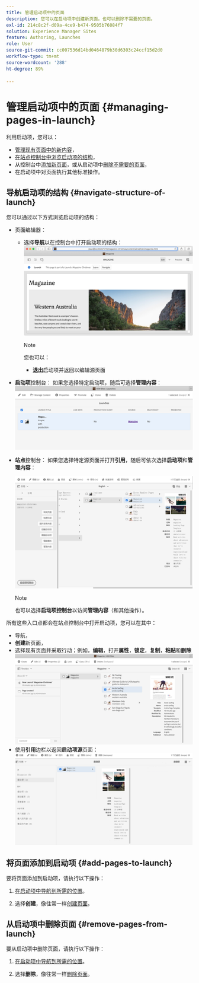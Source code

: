 ```yaml
---
title: 管理启动项中的页面
description: 您可以在启动项中创建新页面。也可以删除不需要的页面。
exl-id: 214c8c2f-d09a-4ce9-b474-9505b76084f7
solution: Experience Manager Sites
feature: Authoring, Launches
role: User
source-git-commit: cc007536d14bd0464879b30d6303c24ccf15d2d0
workflow-type: tm+mt
source-wordcount: '288'
ht-degree: 89%

---
```


# 管理启动项中的页面 {#managing-pages-in-launch}

利用启动项，您可以：

* [管理现有页面中的新内容](/help/sites-cloud/authoring/launches/editing.md)，
* [在站点控制台中浏览启动项的结构](#navigate-structure-of-launch)，
* 从控制台中[添加新页面](#add-pages-to-launch)，或从启动项中[删除不需要的页面](#remove-pages-from-launch)，
* 在启动项中对页面执行其他标准操作。

## 导航启动项的结构 {#navigate-structure-of-launch}

您可以通过以下方式浏览启动项的结构：

* 页面编辑器：

   * 选择&#x200B;**导航**以在控制台中打开启动项的结构：
     ![从页面编辑器中导航启动项](/help/sites-cloud/authoring/assets/launches-navigate-page-editor.png)

     >[!NOTE]
     >
     >您也可以：
     >
     >* **退出**&#x200B;启动项并返回以编辑源页面

* **启动项**控制台：
如果您选择特定启动项，随后可选择**管理内容**：
  ![启动项控制台 – 管理内容](/help/sites-cloud/authoring/assets/launches-navigate-launches-console.png)

* **站点**控制台：
如果您选择特定源页面并打开**引用**，随后可依次选择&#x200B;**启动项**&#x200B;和&#x200B;**管理内容**：

  ![启动项控制台 – 管理内容](/help/sites-cloud/authoring/assets/launches-navigate-sites-console.png)

  >[!NOTE]
  >
  >也可以选择&#x200B;**启动项控制台**&#x200B;以访问&#x200B;**管理内容**（和其他操作）。

所有这些入口点都会在站点控制台中打开启动项，您可以在其中：

* 导航，
* **创建**&#x200B;新页面，
* 选择现有页面并采取行动；例如，**编辑**，打开&#x200B;**属性**，**锁定**，**复制**，**粘贴**&#x200B;和&#x200B;**删除**
  ![从“管理内容”导航到站点控制台中的启动项](/help/sites-cloud/authoring/assets/launches-navigate-manage-content.png)
* 使用&#x200B;**引用**&#x200B;边栏以返回&#x200B;**启动项源**页面：
  ![站点控制台 – 启动项源](/help/sites-cloud/authoring/assets/launches-navigate-launch-source.png)

## 将页面添加到启动项 {#add-pages-to-launch}

要将页面添加到启动项，请执行以下操作：

1. [在启动项中导航到所需的位置](#navigate-structure-of-launch)。

1. 选择&#x200B;**创建**，像往常一样[创建页面](/help/sites-cloud/authoring/sites-console/creating-pages.md#creating-a-new-page)。

## 从启动项中删除页面 {#remove-pages-from-launch}

要从启动项中删除页面，请执行以下操作：

1. [在启动项中导航到所需的位置](#navigate-structure-of-launch)。

1. 选择&#x200B;**删除**，像往常一样[删除页面](/help/sites-cloud/authoring/sites-console/managing-pages.md#deleting-a-page)。
